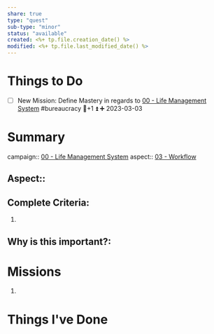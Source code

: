 ```yaml
---
share: true
type: "quest"
sub-type: "minor"
status: "available"
created: <%+ tp.file.creation_date() %> 
modified: <%+ tp.file.last_modified_date() %>
---
```




# Things to Do
- [ ] New Mission: Define Mastery in regards to [00 - Life Management System](../00%20-%20Life%20Management%20System.md) #bureaucracy 🥄+1 ⏫ ➕ 2023-03-03 

# Summary
campaign:: [00 - Life Management System](../00%20-%20Life%20Management%20System.md)
aspect:: [03 - Workflow](./03%20-%20Workflow.md)
## Aspect::

## Complete Criteria:
1. 

## Why is this important?:

# Missions
1.

# Things I've Done